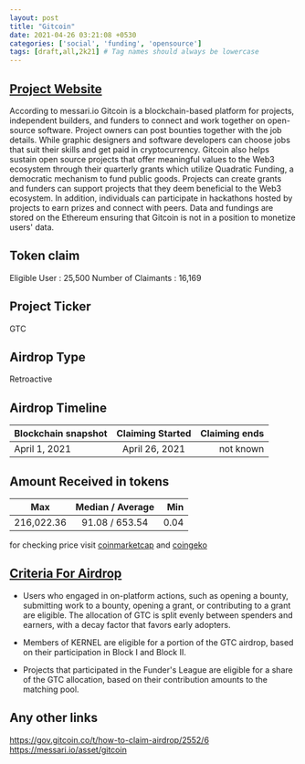 ```yaml
---
layout: post
title: "Gitcoin"
date: 2021-04-26 03:21:08 +0530
categories: ['social', 'funding', 'opensource']
tags: [draft,all,2k21] # Tag names should always be lowercase
---
```




## [Project Website](https://www.gitcoin.co/)

According to messari.io Gitcoin is a blockchain-based platform for projects, independent builders, and funders to connect and work together on open-source software. Project owners can post bounties together with the job details. While graphic designers and software developers can choose jobs that suit their skills and get paid in cryptocurrency. Gitcoin also helps sustain open source projects that offer meaningful values to the Web3 ecosystem through their quarterly grants which utilize Quadratic Funding, a democratic mechanism to fund public goods. Projects can create grants and funders can support projects that they deem beneficial to the Web3 ecosystem. In addition, individuals can participate in hackathons hosted by projects to earn prizes and connect with peers. Data and fundings are stored on the Ethereum  ensuring that Gitcoin is not in a position to monetize users' data.

## Token claim

Eligible User : 25,500
Number of Claimants : 16,169

## Project Ticker

GTC

## Airdrop Type

Retroactive

## Airdrop Timeline

| Blockchain snapshot     | Claiming Started           | Claiming ends    |
| ----------------------- |:--------------------------:| ----------------:|
|      April 1, 2021      |         April 26, 2021     |   not known      |

## Amount Received in tokens

| Max        |    Median / Average  |       Min    |
| ---------- |:--------------------:| ------------:|
| 216,022.36 |    91.08 / 653.54    |  0.04        |

for checking price visit [coinmarketcap](https://coinmarketcap.com/currencies/gitcoin) and [coingeko](https://www.coingecko.com/en/coins/gitcoin)

## [Criteria For Airdrop](https://go.gitcoin.co/blog/introducing-gtc-gitcoins-governance-token)

* Users who engaged in on-platform actions, such as opening a bounty, submitting work to a bounty, opening a grant, or contributing to a grant are eligible. The allocation of GTC is split evenly between spenders and earners, with a decay factor that favors early adopters.

* Members of KERNEL are eligible for a portion of the GTC airdrop, based on their participation in Block I and Block II.

* Projects that participated in the Funder's League are eligible for a share of the GTC allocation, based on their contribution amounts to the matching pool.

## Any other links

<https://gov.gitcoin.co/t/how-to-claim-airdrop/2552/6>
<https://messari.io/asset/gitcoin>
